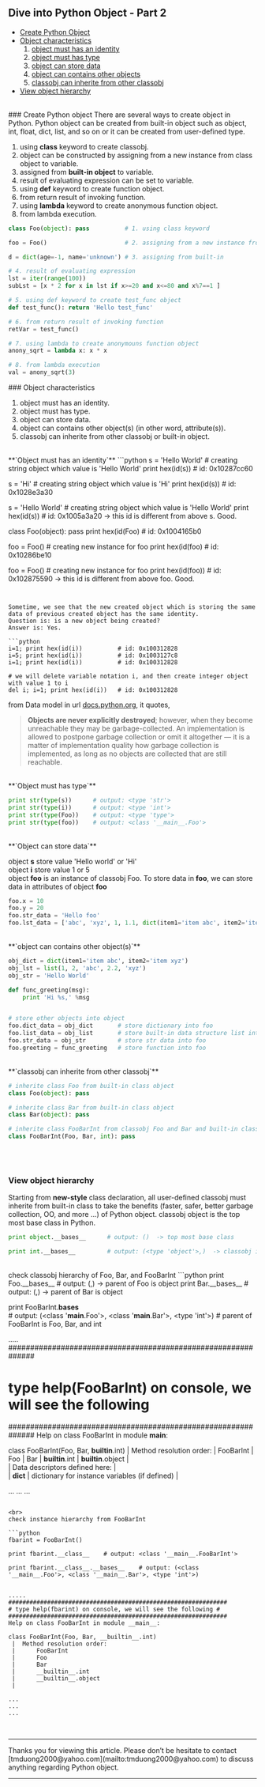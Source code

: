 ## Dive into Python Object - Part 2

* [Create Python Object](#create_python_object)
* [Object characteristics](#object_characteristics)
   1. [object must has an identity](#object_must_has_an_identity)
   2. [object must has type](#object_must_has_type)
   3. [object can store data](#object_can_store_data)
   4. [object can contains other objects](#object_can_contains_other_objects)
   5. [classobj can inherite from other classobj](#classobj_can_inherite_from_other_classobj)
* [View object hierarchy](#view_object_hierarchy)

<br>
<a id="create_python_object" />
### Create Python object
There are several ways to create object in Python.  Python object can be created from built-in object such as object, int, float, dict, list, and so on or it can be created from user-defined type.

1. using **class** keyword to create classobj.
2. object can be constructed by assigning from a new instance from class object to variable.
3. assigned from **built-in object** to variable.
4. result of evaluating expression can be set to variable.
5. using **def** keyword to create function object.
6. from return result of invoking function.
7. using **lambda** keyword to create anonymous function object.
8. from lambda execution.

```python
class Foo(object): pass          # 1. using class keyword

foo = Foo()                      # 2. assigning from a new instance from classobj

d = dict(age=-1, name='unknown') # 3. assigning from built-in

# 4. result of evaluating expression
lst = iter(range(100))
subLst = [x * 2 for x in lst if x>=20 and x<=80 and x%7==1 ]

# 5. using def keyword to create test_func object
def test_func(): return 'Hello test_func'

# 6. from return result of invoking function
retVar = test_func()

# 7. using lambda to create anonymouns function object
anony_sqrt = lambda x: x * x

# 8. from lambda execution
val = anony_sqrt(3)
```
<a id="object_characteristics" />
### Object characteristics

1. object must has an identity.
2. object must has type.
3. object can store data.
4. object can contains other object(s) (in other word, attribute(s)).
5. classobj can inherite from other classobj or built-in object.

<br>
<a id="object_must_has_an_identity" />
**`Object must has an identity`**
```python
s = 'Hello World'           # creating string object which value is 'Hello World'
print hex(id(s))			# id: 0x10287cc60

s = 'Hi'                    # creating string object which value is 'Hi'
print hex(id(s))            # id: 0x1028e3a30

s = 'Hello World'           # creating string object which value is 'Hello World'
print hex(id(s))            # id: 0x1005a3a20 -> this id is different from above s.  Good.

class Foo(object): pass
print hex(id(Foo)           # id: 0x1004165b0

foo = Foo()                 # creating new instance for foo
print hex(id(foo)           # id: 0x10286be10

foo = Foo()                 # creating new instance for foo
print hex(id(foo))          # id: 0x102875590 -> this id is different from above foo.  Good.
```


Sometime, we see that the new created object which is storing the same data of previous created object has the same identity.  
Question is: is a new object being created?  
Answer is: Yes.

```python
i=1; print hex(id(i))          # id: 0x100312828
i=5; print hex(id(i))          # id: 0x1003127c8
i=1; print hex(id(i))          # id: 0x100312828

# we will delete variable notation i, and then create integer object with value 1 to i
del i; i=1; print hex(id(i))   # id: 0x100312828
```

from Data model in url [docs.python.org](https://docs.python.org/2/reference/datamodel.html), it quotes,
> **Objects are never explicitly destroyed**;  however, when they become unreachable they may be garbage-collected. An implementation is allowed to postpone garbage collection or omit it altogether — it is a matter of implementation quality how garbage collection is implemented, as long as no objects are collected that are still reachable.

<br>
<a id="object_must_has_type" />
**`Object must has type`**

```python
print str(type(s))      # output: <type 'str'>
print str(type(i))      # output: <type 'int'>
print str(type(Foo))    # output: <type 'type'>
print str(type(foo))    # output: <class '__main__.Foo'>
```

<br>
<a id="object_can_store_data" />
**`Object can store data`**

object **s** store value 'Hello world' or 'Hi'  
object **i** store value 1 or 5   
object **foo** is an instance of classobj Foo.  To store data in **foo**, we can store data in attributes of object **foo**

```python
foo.x = 10
foo.y = 20
foo.str_data = 'Hello foo'
foo.lst_data = ['abc', 'xyz', 1, 1.1, dict(item1='item abc', item2='item xyz')]
```

<br>
<a id="object_can_contains_other_objects" />
**`object can contains other object(s)`**

```python
obj_dict = dict(item1='item abc', item2='item xyz')
obj_lst = list(1, 2, 'abc', 2.2, 'xyz')
obj_str = 'Hello World'

def func_greeting(msg):
	print 'Hi %s,' %msg


# store other objects into object
foo.dict_data = obj_dict       # store dictionary into foo
foo.list_data = obj_list       # store built-in data structure list into foo
foo.str_data = obj_str         # store str data into foo
foo.greeting = func_greeting   # store function into foo

```
<br>
<a id="classobj_can_inherite_from_other_classobj" />
**`classobj can inherite from other classobj`**

```python
# inherite class Foo from built-in class object
class Foo(object): pass
```

```python
# inherite class Bar from built-in class object
class Bar(object): pass
```

```python
# inherite class FooBarInt from classobj Foo and Bar and built-in class integer
class FooBarInt(Foo, Bar, int): pass
```

<br><br>
<a id="view_object_hierarchy" />
### View object hierarchy
Starting from **new-style** class declaration, all user-defined classobj must inherite from built-in class to take the benefits (faster, safer, better garbage collection, OO, and more ...) of Python object.  classobj object is the top most base class in Python.

```python
print object.__bases__      # output: ()  -> top most base class

print int.__bases__         # output: (<type 'object'>,)  -> classobj int inherite from object
```
<br>
check classobj hierarchy of Foo, Bar, and FooBarInt
```python
print Foo.__bases__      # output: (<type 'object'>,) -> parent of Foo is object
print Bar.__bases__      # output: (<type 'object'>,) -> parent of Bar is object

print FooBarInt.__bases__  
      # output: (<class '__main__.Foo'>, <class '__main__.Bar'>, <type 'int'>)
      # parent of FooBarInt is Foo, Bar, and int


.....
##############################################################
# type help(FooBarInt) on console, we will see the following #
##############################################################
Help on class FooBarInt in module __main__:

class FooBarInt(Foo, Bar, __builtin__.int)
 |  Method resolution order:
 |      FooBarInt
 |      Foo
 |      Bar
 |      __builtin__.int
 |      __builtin__.object
 |  
 |  Data descriptors defined here:
 |  
 |  __dict__
 |      dictionary for instance variables (if defined)
 |  
 
...
...
...

```

<br>
check instance hierarchy from FooBarInt

```python
fbarint = FooBarInt()

print fbarint.__class__    # output: <class '__main__.FooBarInt'>

print fbarint.__class__.__bases__    # output: (<class '__main__.Foo'>, <class '__main__.Bar'>, <type 'int'>)


.....
##############################################################
# type help(fbarint) on console, we will see the following #
##############################################################
Help on class FooBarInt in module __main__:

class FooBarInt(Foo, Bar, __builtin__.int)
 |  Method resolution order:
 |      FooBarInt
 |      Foo
 |      Bar
 |      __builtin__.int
 |      __builtin__.object
 |  
 
...
...
...
```
<br>
<hr>
Thanks you for viewing this article.  Please don’t be hesitate to contact [tmduong2000@yahoo.com](mailto:tmduong2000@yahoo.com) to discuss anything regarding Python object.
<hr>

